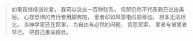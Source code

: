 > 如果我继续谈论爱，
我可以说出一百种联系，
但那仍然不代表我已说出奥秘。
心存恐惧的苦行者用脚奔跑，
爱者却如风雷电闪般移动。
根本无法相比。
当神学家还在那里，
为自由与必然的问题，
苦思冥索，
爱者与被爱者早已，
把自己推向彼此。
